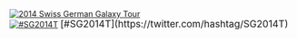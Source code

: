 <div class='center'><a href='/src/events/sg2014/index.md'><img src="/src/images/logos/SG2014Logo400.png" alt="2014 Swiss German Galaxy Tour"  /></a><br />
<a href='https://twitter.com/hashtag/SG2014T'><img src="/src/images/logos/TwitterBirdTiny.png" alt="#SG2014T" /></a> <span style="font-size: larger;"> [#SG2014T](https://twitter.com/hashtag/SG2014T) </span>
</div>
<br /><br />
